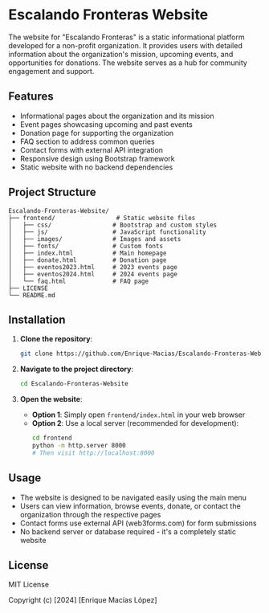 # Escalando Fronteras Website

The website for "Escalando Fronteras" is a static informational platform developed for a non-profit organization. It provides users with detailed information about the organization's mission, upcoming events, and opportunities for donations. The website serves as a hub for community engagement and support.

## Features

- Informational pages about the organization and its mission
- Event pages showcasing upcoming and past events
- Donation page for supporting the organization
- FAQ section to address common queries
- Contact forms with external API integration
- Responsive design using Bootstrap framework
- Static website with no backend dependencies

## Project Structure

```
Escalando-Fronteras-Website/
├── frontend/                 # Static website files
│   ├── css/                 # Bootstrap and custom styles
│   ├── js/                  # JavaScript functionality
│   ├── images/              # Images and assets
│   ├── fonts/               # Custom fonts
│   ├── index.html           # Main homepage
│   ├── donate.html          # Donation page
│   ├── eventos2023.html     # 2023 events page
│   ├── eventos2024.html     # 2024 events page
│   └── faq.html             # FAQ page
├── LICENSE
└── README.md
```

## Installation

1. **Clone the repository**:
   ```bash
   git clone https://github.com/Enrique-Macias/Escalando-Fronteras-Website.git
   ```

2. **Navigate to the project directory**:
   ```bash
   cd Escalando-Fronteras-Website
   ```

3. **Open the website**:
   - **Option 1**: Simply open `frontend/index.html` in your web browser
   - **Option 2**: Use a local server (recommended for development):
     ```bash
     cd frontend
     python -m http.server 8000
     # Then visit http://localhost:8000
     ```

## Usage

- The website is designed to be navigated easily using the main menu
- Users can view information, browse events, donate, or contact the organization through the respective pages
- Contact forms use external API (web3forms.com) for form submissions
- No backend server or database required - it's a completely static website

## License

MIT License

Copyright (c) [2024] [Enrique Macías López]

